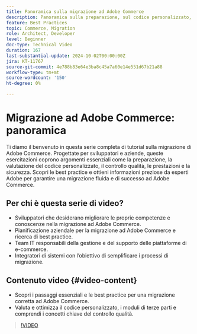 ```yaml
---
title: Panoramica sulla migrazione ad Adobe Commerce
description: Panoramica sulla preparazione, sul codice personalizzato, sul controllo qualità, sulle prestazioni e sulla sicurezza durante la migrazione ad Adobe Commerce.
feature: Best Practices
topic: Commerce, Migration
role: Architect, Developer
level: Beginner
doc-type: Technical Video
duration: 167
last-substantial-update: 2024-10-02T00:00:00Z
jira: KT-11767
source-git-commit: 4e788b83e64e3ba8c45a7a60e14e551d67b21a88
workflow-type: tm+mt
source-wordcount: '150'
ht-degree: 0%

---
```



# Migrazione ad Adobe Commerce: panoramica

Ti diamo il benvenuto in questa serie completa di tutorial sulla migrazione di Adobe Commerce. Progettate per sviluppatori e aziende, queste esercitazioni coprono argomenti essenziali come la preparazione, la valutazione del codice personalizzato, il controllo qualità, le prestazioni e la sicurezza. Scopri le best practice e ottieni informazioni preziose da esperti Adobe per garantire una migrazione fluida e di successo ad Adobe Commerce.

## Per chi è questa serie di video?

* Sviluppatori che desiderano migliorare le proprie competenze e conoscenze nella migrazione ad Adobe Commerce.
* Pianificazione aziendale per la migrazione ad Adobe Commerce e ricerca di best practice.
* Team IT responsabili della gestione e del supporto delle piattaforme di e-commerce.
* Integratori di sistemi con l’obiettivo di semplificare i processi di migrazione.

## Contenuto video {#video-content}

* Scopri i passaggi essenziali e le best practice per una migrazione corretta ad Adobe Commerce.
* Valuta e ottimizza il codice personalizzato, i moduli di terze parti e comprendi i concetti chiave del controllo qualità.

>[!VIDEO](https://video.tv.adobe.com/v/3444328/?learn=on&captions=ita)
